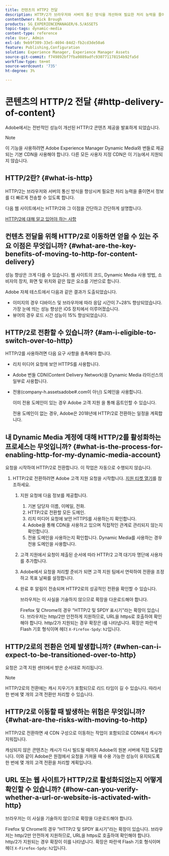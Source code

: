 ```yaml
---
title: 컨텐츠의 HTTP2 전달
description: HTTP/2가 브라우저와 서버의 통신 방식을 개선하여 필요한 처리 능력을 줄이면서 정보를 더 빠르게 전송하는 방법에 대해 알아봅니다.
contentOwner: Rick Brough
products: SG_EXPERIENCEMANAGER/6.5/ASSETS
topic-tags: dynamic-media
content-type: reference
role: User, Admin
exl-id: 9eb9f309-33e5-4694-84d2-fb2cd3de50a6
feature: Publishing,Configuration
solution: Experience Manager, Experience Manager Assets
source-git-commit: f749892bf7fba9889adfc930771178154b92fa5d
workflow-type: tm+mt
source-wordcount: '735'
ht-degree: 3%

---
```


# 콘텐츠의 HTTP/2 전달 {#http-delivery-of-content}

Adobe에서는 전반적인 성능이 개선된 HTTP/2 콘텐츠 제공을 발표하게 되었습니다.

>[!NOTE]
>
>이 기능을 사용하려면 Adobe Experience Manager Dynamic Media와 번들로 제공되는 기본 CDN을 사용해야 합니다. 다른 모든 사용자 지정 CDN은 이 기능에서 지원되지 않습니다.

## HTTP/2란? {#what-is-http}

HTTP/2는 브라우저와 서버의 통신 방식을 향상시켜 필요한 처리 능력을 줄이면서 정보를 더 빠르게 전송할 수 있도록 합니다.

다음 웹 사이트에서는 HTTP/2와 그 이점을 간단하고 간단하게 설명합니다.

[HTTP/2에 대해 알고 있어야 하는 사항](https://www.engadget.com/2015-02-24-what-you-need-to-know-about-http-2.html)

## 컨텐츠 전달을 위해 HTTP/2로 이동하면 얻을 수 있는 주요 이점은 무엇입니까? {#what-are-the-key-benefits-of-moving-to-http-for-content-delivery}

성능 향상은 크게 다를 수 있습니다. 웹 사이트의 코드, Dynamic Media 사용 방법, 소비자의 장치, 화면 및 위치와 같은 많은 요소를 기반으로 합니다.

Adobe 자체 테스트에서 다음과 같은 결과가 도출되었습니다.

* 이미지의 경우 디바이스 및 브라우저에 따라 응답 시간이 7~28% 향상되었습니다. 가장 눈에 띄는 성능 향상은 iOS 장치에서 이루어졌습니다.
* 뷰어의 경우 로드 시간 성능이 15% 향상되었습니다.

<!--
The following demonstration illustrates the difference between HTTP/1 versus HTTP/2 loading:

[https://http2.akamai.com/demo](https://http2.akamai.com/demo) -->

## HTTP/2로 전환할 수 있습니까? {#am-i-eligible-to-switch-over-to-http}

HTTP/2를 사용하려면 다음 요구 사항을 충족해야 합니다.

* 리치 미디어 요청에 보안 HTTPS를 사용합니다.
* Adobe 번들 CDN(Content Delivery Network)을 Dynamic Media 라이선스의 일부로 사용합니다.
* 전용(company-h.assetsadobe#.com이 아닌) 도메인을 사용합니다.

  이미 전용 도메인이 있는 경우 Adobe 고객 지원 을 통해 옵트인할 수 있습니다.

  전용 도메인이 없는 경우, Adobe은 2018년에 HTTP/2로 전환하는 일정을 계획합니다.

## 내 Dynamic Media 계정에 대해 HTTP/2를 활성화하는 프로세스는 무엇입니까? {#what-is-the-process-for-enabling-http-for-my-dynamic-media-account}

요청을 시작하여 HTTP/2로 전환합니다. 이 작업은 자동으로 수행되지 않습니다.

1. HTTP/2로 전환하려면 Adobe 고객 지원 요청을 시작합니다. [지원 티켓 열기](https://experienceleague.adobe.com/?support-solution=General&lang=en&support-tab=home#support)를 참조하세요.

   1. 지원 요청에 다음 정보를 제공합니다.

      1. 기본 담당자 이름, 이메일, 전화.
      1. HTTP/2로 전환할 모든 도메인.
      1. 리치 미디어 요청에 보안 HTTPS를 사용하는지 확인합니다.
      1. Adobe을 통해 CDN을 사용하고 있으며 직접적인 관계로 관리되지 않는지 확인합니다.
      1. 전용 도메인을 사용하는지 확인합니다. Dynamic Media를 사용하는 경우 전용 도메인을 사용합니다.

   1. 고객 지원에서 요청이 제출된 순서에 따라 HTTP/2 고객 대기자 명단에 사용자를 추가합니다.
   1. Adobe에서 요청을 처리할 준비가 되면 고객 지원 팀에서 연락하여 전환을 조정하고 목표 날짜를 설정합니다.
   1. 완료 후 알림이 전송되며 HTTP2로의 성공적인 전환을 확인할 수 있습니다.

      브라우저는 이 사실을 기술하지 않으므로 확장을 다운로드해야 합니다.

      Firefox 및 Chrome의 경우 &quot;HTTP/2 및 SPDY 표시기&quot;라는 확장이 있습니다. 브라우저는 http/2만 안전하게 지원하므로, URL을 https로 호출하여 확인해야 합니다. http/2가 지원되는 경우 확장은 i를 나타냅니다. 확장은 파란색 Flash 기호 형식이며 헤더 `X-Firefox-Spdy`: `h2`입니다.

## HTTP/2로의 전환은 언제 발생합니까? {#when-can-i-expect-to-be-transitioned-over-to-http}

요청은 고객 지원 센터에서 받은 순서대로 처리됩니다.

>[!NOTE]
>
>HTTP/2로의 전환에는 캐시 지우기가 포함되므로 리드 타임이 길 수 있습니다. 따라서 한 번에 몇 개의 고객 전환만 처리할 수 있습니다.

## HTTP/2로 이동할 때 발생하는 위험은 무엇입니까? {#what-are-the-risks-with-moving-to-http}

HTTP/2로 전환하면 새 CDN 구성으로 이동하는 작업이 포함되므로 CDN에서 캐시가 지워집니다.

캐싱되지 않은 콘텐츠는 캐시가 다시 빌드될 때까지 Adobe의 원본 서버에 직접 도달합니다. 이와 같이 Adobe은 원점에서 요청을 가져올 때 수용 가능한 성능이 유지되도록 한 번에 몇 개의 고객 전환을 처리할 계획입니다.

## URL 또는 웹 사이트가 HTTP/2로 활성화되었는지 어떻게 확인할 수 있습니까? {#how-can-you-verify-whether-a-url-or-website-is-activated-with-http}

브라우저는 이 사실을 기술하지 않으므로 확장을 다운로드해야 합니다.

Firefox 및 Chrome의 경우 &quot;HTTP/2 및 SPDY 표시기&quot;라는 확장이 있습니다. 브라우저는 http/2만 안전하게 지원하므로, URL을 https로 호출하여 확인해야 합니다. http/2가 지원되는 경우 확장이 이를 나타냅니다. 확장은 파란색 Flash 기호 형식이며 헤더 `X-Firefox-Spdy`: `h2`입니다.
